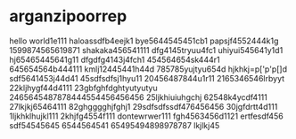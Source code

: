# arganzipoorrep
hello world1e111
haloassdfb4eejk1
bye5644545451cb1
papsjf4552444k1g
1599874565619871
shakaka456541111
dfg4145tryuu4fc1
uhiyui545641y1d1
hj65465445641g11
dfgdfg4143j4fch1
454564654sk444r1
645654564b444111
kmlj12445441h44d
785785yujtyu654d
hjkhkj=p['p'p[]d
sdf5641453j44d41
45sdfsdfsj1hyu11
20456487844u1r11
2165346546lrbyyt
22kljhygf44d4111
23gbfghfdghtyutyutyu
2465645487878444554456456456
25ljkhiuiuhgchj
62548k4ycdf4111
27lkjkj65464111
82ghgggghjfghj1
29sdfsdfssdf476456456
30jgfdrtt4d111
1ljkhklhujkl111
2khjfg4554f111
dontewrwer111
fgh4563456d1121
ertfesdf456
sdf54545645
6544564541
65495494898978787
lkjlkj45
